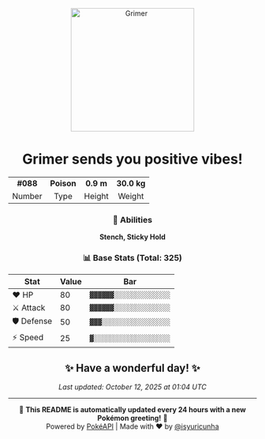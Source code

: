 <div align="center">

<img src="https://raw.githubusercontent.com/PokeAPI/sprites/master/sprites/pokemon/88.png" width="250" height="250" alt="Grimer">

# **Grimer** sends you positive vibes!

<table>
<tr>
<td align="center"><strong>#088</strong></td>
<td align="center"><strong>Poison</strong></td>
<td align="center"><strong>0.9 m</strong></td>
<td align="center"><strong>30.0 kg</strong></td>
</tr>
<tr>
<td align="center">Number</td>
<td align="center">Type</td>
<td align="center">Height</td>
<td align="center">Weight</td>
</tr>
</table>

### 🎯 Abilities
**Stench, Sticky Hold**

### 📊 Base Stats (Total: 325)

| Stat | Value | Bar |
|------|-------|-----|
| ❤️ HP | 80 | `▓▓▓▓▓▓░░░░░░░░░░░░░░` |
| ⚔️ Attack | 80 | `▓▓▓▓▓▓░░░░░░░░░░░░░░` |
| 🛡️ Defense | 50 | `▓▓▓░░░░░░░░░░░░░░░░░` |
| ⚡ Speed | 25 | `▓░░░░░░░░░░░░░░░░░░░` |

## ✨ Have a wonderful day! ✨

*Last updated: October 12, 2025 at 01:04 UTC*

---

🌟 **This README is automatically updated every 24 hours with a new Pokémon greeting!** 🌟<br>
Powered by [PokéAPI](https://pokeapi.co/) | Made with ❤️ by [@isyuricunha](https://github.com/isyuricunha)

</div>
